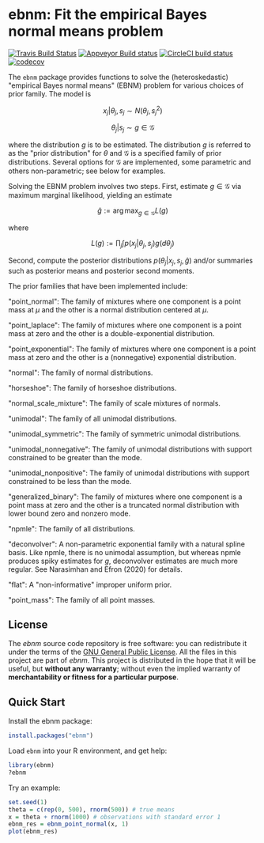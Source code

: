 # ebnm: Fit the empirical Bayes normal means problem

[![Travis Build Status](https://travis-ci.com/stephenslab/ebnm.svg?branch=master)](https://app.travis-ci.com/github/stephenslab/ebnm)
[![Appveyor Build status](https://ci.appveyor.com/api/projects/status/l4u64gdn4noqlb1i?svg=true)](https://ci.appveyor.com/project/pcarbo/ebnm)
[![CircleCI build status](https://circleci.com/gh/stephenslab/ebnm.svg?style=svg)](https://app.circleci.com/pipelines/github/stephenslab/ebnm)
[![codecov](https://codecov.io/gh/stephenslab/ebnm/branch/master/graph/badge.svg)](https://app.codecov.io/gh/stephenslab/ebnm)

The `ebnm` package provides functions to solve the (heteroskedastic)
"empirical Bayes normal means" (EBNM) problem for various choices of
prior family. The model is

$$ x_j | θ_j, s_j \sim N(θ_j, s_j^2) $$

$$ θ_j | s_j \sim g \in \mathcal{G} $$

where the distribution $g$ is to be estimated. The distribution $g$ is
referred to as the "prior distribution" for $θ$ and $\mathcal{G}$ is a specified
family of prior distributions. Several options for $\mathcal{G}$ are implemented,
some parametric and others non-parametric; see below for examples.

Solving the EBNM problem involves two steps. First, estimate $g \in \mathcal{G}$
via maximum marginal likelihood, yielding an estimate

$$ \hat{g}:= \arg\max_{g \in \mathcal{G}} L(g) $$

where

$$ L(g):= ∏_j \int p(x_j | θ_j, s_j) g(dθ_j) $$

Second, compute the posterior distributions $p(θ_j | x_j, s_j, \hat{g})$
and/or summaries such as posterior means and posterior second moments.

The prior families that have been implemented include:

"point_normal":
The family of mixtures where one component is a point mass at $μ$ and the other is a normal distribution centered at $μ$.

"point_laplace":
The family of mixtures where one component is a point mass at zero and the other is a double-exponential distribution.

"point_exponential":
The family of mixtures where one component is a point mass at zero and the other is a (nonnegative) exponential distribution.

"normal":
The family of normal distributions.

"horseshoe":
The family of horseshoe distributions.

"normal_scale_mixture":
The family of scale mixtures of normals.

"unimodal":
The family of all unimodal distributions.

"unimodal_symmetric":
The family of symmetric unimodal distributions.

"unimodal_nonnegative":
The family of unimodal distributions with support constrained to be greater than the mode.

"unimodal_nonpositive":
The family of unimodal distributions with support constrained to be less than the mode.

"generalized_binary":
The family of mixtures where one component is a point mass at zero and the other is a truncated normal distribution with lower bound zero and nonzero mode.

"npmle":
The family of all distributions.

"deconvolver":
A non-parametric exponential family with a natural spline basis. Like npmle, there is no unimodal assumption, but whereas npmle produces spiky estimates for $g$, deconvolver estimates are much more regular. See Narasimhan and Efron (2020) for details.

"flat":
A "non-informative" improper uniform prior.

"point_mass":
The family of all point masses.

## License

The *ebnm* source code repository is free software: you can
redistribute it under the terms of the
[GNU General Public License](http://www.gnu.org/licenses/gpl.html). All
the files in this project are part of *ebnm*. This project is
distributed in the hope that it will be useful, but **without any
warranty**; without even the implied warranty of **merchantability or
fitness for a particular purpose**.

## Quick Start

Install the ebnm package:

```R
install.packages("ebnm")
```

Load `ebnm` into your R environment, and get help:

```R
library(ebnm)
?ebnm
```

Try an example:

```R
set.seed(1)
theta = c(rep(0, 500), rnorm(500)) # true means
x = theta + rnorm(1000) # observations with standard error 1
ebnm_res = ebnm_point_normal(x, 1)
plot(ebnm_res)
```
